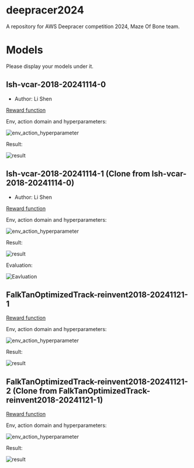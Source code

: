 # deepracer2024
A repository for AWS Deepracer competition 2024, Maze Of Bone team.

# Models

Please display your models under it.

## lsh-vcar-2018-20241114-0

* Author: Li Shen

[Reward function](./models/lsh-vcar-2018-20241114-0/reward_funciton.py)

Env, action domain and hyperparameters:

![env_action_hyperparameter](./models/lsh-vcar-2018-20241114-0/pics/env_actions_hyperparameters.png)

Result:

![result](./models/lsh-vcar-2018-20241114-0/pics/result%20chart.png)

## lsh-vcar-2018-20241114-1 (Clone from lsh-vcar-2018-20241114-0)

* Author: Li Shen

[Reward function](./models/lsh-vcar-2018-20241114-1/reward_funciton.py)

Env, action domain and hyperparameters:

![env_action_hyperparameter](./models/lsh-vcar-2018-20241114-1/pics/env_actions_hyperparameters.png)

Result:

![result](./models/lsh-vcar-2018-20241114-1/pics/result.png)

Evaluation:

![Eavluation](./models/lsh-vcar-2018-20241114-1/pics/evaluation.png)


## FalkTanOptimizedTrack-reinvent2018-20241121-1

[Reward function](./models/FalkTanOptimizedTrack-reinvent2018-20241121-1/reward_funciton.py)

Env, action domain and hyperparameters:

![env_action_hyperparameter](./models/FalkTanOptimizedTrack-reinvent2018-20241121-1/pics/env_actions_hyperparameters.png)

Result:

![result](./models/FalkTanOptimizedTrack-reinvent2018-20241121-1/pics/result%20chart.png)


## FalkTanOptimizedTrack-reinvent2018-20241121-2 (Clone from FalkTanOptimizedTrack-reinvent2018-20241121-1)

[Reward function](./models/FalkTanOptimizedTrack-reinvent2018-20241121-2/reward_funciton.py)


Env, action domain and hyperparameters:

![env_action_hyperparameter](./models/FalkTanOptimizedTrack-reinvent2018-20241121-2/pics/env_actions_hyperparameters.png)

Result:

![result](./models/FalkTanOptimizedTrack-reinvent2018-20241121-2/pics/result%20chart.png)


